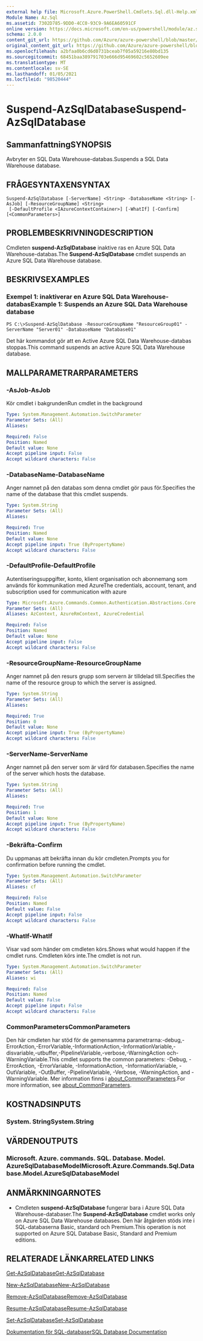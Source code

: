 ```yaml
---
external help file: Microsoft.Azure.PowerShell.Cmdlets.Sql.dll-Help.xml
Module Name: Az.Sql
ms.assetid: 7302D785-9DD0-4CC0-93C9-9A6EA60591CF
online version: https://docs.microsoft.com/en-us/powershell/module/az.sql/suspend-azsqldatabase
schema: 2.0.0
content_git_url: https://github.com/Azure/azure-powershell/blob/master/src/Sql/Sql/help/Suspend-AzSqlDatabase.md
original_content_git_url: https://github.com/Azure/azure-powershell/blob/master/src/Sql/Sql/help/Suspend-AzSqlDatabase.md
ms.openlocfilehash: a2bfaa0b6cd6d0731bceab7f05a59216e80bd135
ms.sourcegitcommit: 68451baa389791703e666d95469602c5652609ee
ms.translationtype: MT
ms.contentlocale: sv-SE
ms.lasthandoff: 01/05/2021
ms.locfileid: "98520444"
---
```

# <span data-ttu-id="f487d-101">Suspend-AzSqlDatabase</span><span class="sxs-lookup"><span data-stu-id="f487d-101">Suspend-AzSqlDatabase</span></span>

## <span data-ttu-id="f487d-102">Sammanfattning</span><span class="sxs-lookup"><span data-stu-id="f487d-102">SYNOPSIS</span></span>
<span data-ttu-id="f487d-103">Avbryter en SQL Data Warehouse-databas.</span><span class="sxs-lookup"><span data-stu-id="f487d-103">Suspends a SQL Data Warehouse database.</span></span>

## <span data-ttu-id="f487d-104">FRÅGESYNTAXEN</span><span class="sxs-lookup"><span data-stu-id="f487d-104">SYNTAX</span></span>

```
Suspend-AzSqlDatabase [-ServerName] <String> -DatabaseName <String> [-AsJob] [-ResourceGroupName] <String>
 [-DefaultProfile <IAzureContextContainer>] [-WhatIf] [-Confirm] [<CommonParameters>]
```

## <span data-ttu-id="f487d-105">PROBLEMBESKRIVNING</span><span class="sxs-lookup"><span data-stu-id="f487d-105">DESCRIPTION</span></span>
<span data-ttu-id="f487d-106">Cmdleten **suspend-AzSqlDatabase** inaktive ras en Azure SQL Data Warehouse-databas.</span><span class="sxs-lookup"><span data-stu-id="f487d-106">The **Suspend-AzSqlDatabase** cmdlet suspends an Azure SQL Data Warehouse database.</span></span>

## <span data-ttu-id="f487d-107">BESKRIVS</span><span class="sxs-lookup"><span data-stu-id="f487d-107">EXAMPLES</span></span>

### <span data-ttu-id="f487d-108">Exempel 1: inaktiverar en Azure SQL Data Warehouse-databas</span><span class="sxs-lookup"><span data-stu-id="f487d-108">Example 1: Suspends an Azure SQL Data Warehouse database</span></span>
```
PS C:\>Suspend-AzSqlDatabase -ResourceGroupName "ResourceGroup01" -ServerName "Server01" -DatabaseName "Database01"
```

<span data-ttu-id="f487d-109">Det här kommandot gör att en Active Azure SQL Data Warehouse-databas stoppas.</span><span class="sxs-lookup"><span data-stu-id="f487d-109">This command suspends an active Azure SQL Data Warehouse database.</span></span>

## <span data-ttu-id="f487d-110">MALLPARAMETRAR</span><span class="sxs-lookup"><span data-stu-id="f487d-110">PARAMETERS</span></span>

### <span data-ttu-id="f487d-111">-AsJob</span><span class="sxs-lookup"><span data-stu-id="f487d-111">-AsJob</span></span>
<span data-ttu-id="f487d-112">Kör cmdlet i bakgrunden</span><span class="sxs-lookup"><span data-stu-id="f487d-112">Run cmdlet in the background</span></span>

```yaml
Type: System.Management.Automation.SwitchParameter
Parameter Sets: (All)
Aliases:

Required: False
Position: Named
Default value: None
Accept pipeline input: False
Accept wildcard characters: False
```

### <span data-ttu-id="f487d-113">-DatabaseName</span><span class="sxs-lookup"><span data-stu-id="f487d-113">-DatabaseName</span></span>
<span data-ttu-id="f487d-114">Anger namnet på den databas som denna cmdlet gör paus för.</span><span class="sxs-lookup"><span data-stu-id="f487d-114">Specifies the name of the database that this cmdlet suspends.</span></span>

```yaml
Type: System.String
Parameter Sets: (All)
Aliases:

Required: True
Position: Named
Default value: None
Accept pipeline input: True (ByPropertyName)
Accept wildcard characters: False
```

### <span data-ttu-id="f487d-115">-DefaultProfile</span><span class="sxs-lookup"><span data-stu-id="f487d-115">-DefaultProfile</span></span>
<span data-ttu-id="f487d-116">Autentiseringsuppgifter, konto, klient organisation och abonnemang som används för kommunikation med Azure</span><span class="sxs-lookup"><span data-stu-id="f487d-116">The credentials, account, tenant, and subscription used for communication with azure</span></span>

```yaml
Type: Microsoft.Azure.Commands.Common.Authentication.Abstractions.Core.IAzureContextContainer
Parameter Sets: (All)
Aliases: AzContext, AzureRmContext, AzureCredential

Required: False
Position: Named
Default value: None
Accept pipeline input: False
Accept wildcard characters: False
```

### <span data-ttu-id="f487d-117">-ResourceGroupName</span><span class="sxs-lookup"><span data-stu-id="f487d-117">-ResourceGroupName</span></span>
<span data-ttu-id="f487d-118">Anger namnet på den resurs grupp som servern är tilldelad till.</span><span class="sxs-lookup"><span data-stu-id="f487d-118">Specifies the name of the resource group to which the server is assigned.</span></span>

```yaml
Type: System.String
Parameter Sets: (All)
Aliases:

Required: True
Position: 0
Default value: None
Accept pipeline input: True (ByPropertyName)
Accept wildcard characters: False
```

### <span data-ttu-id="f487d-119">-ServerName</span><span class="sxs-lookup"><span data-stu-id="f487d-119">-ServerName</span></span>
<span data-ttu-id="f487d-120">Anger namnet på den server som är värd för databasen.</span><span class="sxs-lookup"><span data-stu-id="f487d-120">Specifies the name of the server which hosts the database.</span></span>

```yaml
Type: System.String
Parameter Sets: (All)
Aliases:

Required: True
Position: 1
Default value: None
Accept pipeline input: True (ByPropertyName)
Accept wildcard characters: False
```

### <span data-ttu-id="f487d-121">-Bekräfta</span><span class="sxs-lookup"><span data-stu-id="f487d-121">-Confirm</span></span>
<span data-ttu-id="f487d-122">Du uppmanas att bekräfta innan du kör cmdleten.</span><span class="sxs-lookup"><span data-stu-id="f487d-122">Prompts you for confirmation before running the cmdlet.</span></span>

```yaml
Type: System.Management.Automation.SwitchParameter
Parameter Sets: (All)
Aliases: cf

Required: False
Position: Named
Default value: False
Accept pipeline input: False
Accept wildcard characters: False
```

### <span data-ttu-id="f487d-123">-WhatIf</span><span class="sxs-lookup"><span data-stu-id="f487d-123">-WhatIf</span></span>
<span data-ttu-id="f487d-124">Visar vad som händer om cmdleten körs.</span><span class="sxs-lookup"><span data-stu-id="f487d-124">Shows what would happen if the cmdlet runs.</span></span>
<span data-ttu-id="f487d-125">Cmdleten körs inte.</span><span class="sxs-lookup"><span data-stu-id="f487d-125">The cmdlet is not run.</span></span>

```yaml
Type: System.Management.Automation.SwitchParameter
Parameter Sets: (All)
Aliases: wi

Required: False
Position: Named
Default value: False
Accept pipeline input: False
Accept wildcard characters: False
```

### <span data-ttu-id="f487d-126">CommonParameters</span><span class="sxs-lookup"><span data-stu-id="f487d-126">CommonParameters</span></span>
<span data-ttu-id="f487d-127">Den här cmdleten har stöd för de gemensamma parametrarna:-debug,-ErrorAction,-ErrorVariable,-InformationAction,-InformationVariable,-disvariable,-utbuffer,-PipelineVariable,-verbose,-WarningAction och-WarningVariable.</span><span class="sxs-lookup"><span data-stu-id="f487d-127">This cmdlet supports the common parameters: -Debug, -ErrorAction, -ErrorVariable, -InformationAction, -InformationVariable, -OutVariable, -OutBuffer, -PipelineVariable, -Verbose, -WarningAction, and -WarningVariable.</span></span> <span data-ttu-id="f487d-128">Mer information finns i [about_CommonParameters](http://go.microsoft.com/fwlink/?LinkID=113216).</span><span class="sxs-lookup"><span data-stu-id="f487d-128">For more information, see [about_CommonParameters](http://go.microsoft.com/fwlink/?LinkID=113216).</span></span>

## <span data-ttu-id="f487d-129">KOSTNADS</span><span class="sxs-lookup"><span data-stu-id="f487d-129">INPUTS</span></span>

### <span data-ttu-id="f487d-130">System. String</span><span class="sxs-lookup"><span data-stu-id="f487d-130">System.String</span></span>

## <span data-ttu-id="f487d-131">VÄRDEN</span><span class="sxs-lookup"><span data-stu-id="f487d-131">OUTPUTS</span></span>

### <span data-ttu-id="f487d-132">Microsoft. Azure. commands. SQL. Database. Model. AzureSqlDatabaseModel</span><span class="sxs-lookup"><span data-stu-id="f487d-132">Microsoft.Azure.Commands.Sql.Database.Model.AzureSqlDatabaseModel</span></span>

## <span data-ttu-id="f487d-133">ANMÄRKNINGAR</span><span class="sxs-lookup"><span data-stu-id="f487d-133">NOTES</span></span>
* <span data-ttu-id="f487d-134">Cmdleten **suspend-AzSqlDatabase** fungerar bara i Azure SQL Data Warehouse-databaser.</span><span class="sxs-lookup"><span data-stu-id="f487d-134">The **Suspend-AzSqlDatabase** cmdlet works only on Azure SQL Data Warehouse databases.</span></span> <span data-ttu-id="f487d-135">Den här åtgärden stöds inte i SQL-databaserna Basic, standard och Premium.</span><span class="sxs-lookup"><span data-stu-id="f487d-135">This operation is not supported on Azure SQL Database Basic, Standard and Premium editions.</span></span>

## <span data-ttu-id="f487d-136">RELATERADE LÄNKAR</span><span class="sxs-lookup"><span data-stu-id="f487d-136">RELATED LINKS</span></span>

[<span data-ttu-id="f487d-137">Get-AzSqlDatabase</span><span class="sxs-lookup"><span data-stu-id="f487d-137">Get-AzSqlDatabase</span></span>](./Get-AzSqlDatabase.md)

[<span data-ttu-id="f487d-138">New-AzSqlDatabase</span><span class="sxs-lookup"><span data-stu-id="f487d-138">New-AzSqlDatabase</span></span>](./New-AzSqlDatabase.md)

[<span data-ttu-id="f487d-139">Remove-AzSqlDatabase</span><span class="sxs-lookup"><span data-stu-id="f487d-139">Remove-AzSqlDatabase</span></span>](./Remove-AzSqlDatabase.md)

[<span data-ttu-id="f487d-140">Resume-AzSqlDatabase</span><span class="sxs-lookup"><span data-stu-id="f487d-140">Resume-AzSqlDatabase</span></span>](./Resume-AzSqlDatabase.md)

[<span data-ttu-id="f487d-141">Set-AzSqlDatabase</span><span class="sxs-lookup"><span data-stu-id="f487d-141">Set-AzSqlDatabase</span></span>](./Set-AzSqlDatabase.md)

[<span data-ttu-id="f487d-142">Dokumentation för SQL-databaser</span><span class="sxs-lookup"><span data-stu-id="f487d-142">SQL Database Documentation</span></span>](https://docs.microsoft.com/azure/sql-database/)


